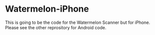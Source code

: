 # Watermelon-iPhone


This is going to be the code for the Watermelon Scanner but for iPhone. 
Please see the other reprository for Android code. 
